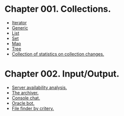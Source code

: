  **Chapter 001. Collections.**
==================================
- [Iterator](https://github.com/ilya-as/job4j/tree/master/chapter_001/src/main/java/ru/job4j/iterator)
- [Generic](https://github.com/ilya-as/job4j/tree/master/chapter_001/src/main/java/ru/job4j/generic)
- [List](https://github.com/ilya-as/job4j/tree/master/chapter_001/src/main/java/ru/job4j/list)
- [Set](https://github.com/ilya-as/job4j/tree/master/chapter_001/src/main/java/ru/job4j/set)
- [Map](https://github.com/ilya-as/job4j/tree/master/chapter_001/src/main/java/ru/job4j/map)
- [Tree](https://github.com/ilya-as/job4j/tree/master/chapter_001/src/main/java/ru/job4j/tree)
- [Collection of statistics on collection changes.](https://github.com/ilya-as/job4j/tree/master/chapter_001/src/main/java/ru/job4j/statistic)


 **Chapter 002. Input/Output.**
==================================
- [Server availability analysis.](https://github.com/ilya-as/job4j/blob/master/chapter_002/src/main/java/ru/job4j/io/Analizy.java)
- [The archiver.](https://github.com/ilya-as/job4j/tree/master/chapter_002/src/main/java/ru/job4j/io/archive)
- [Console chat.](https://github.com/ilya-as/job4j/blob/master/chapter_002/src/main/java/ru/job4j/io/ConsoleChat.java)
- [Oracle bot.](https://github.com/ilya-as/job4j/tree/master/chapter_002/src/main/java/ru/job4j/socket)
- [File finder by critery.](https://github.com/ilya-as/job4j/tree/master/chapter_002/src/main/java/ru/job4j/exam)
   
  
 
 
 
